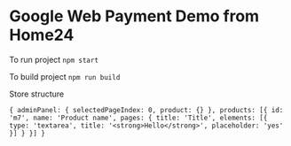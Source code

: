 # Google Web Payment Demo from Home24

To run project
`npm start`


To build project
`npm run build`



Store structure

`{
    adminPanel: {
        selectedPageIndex: 0,
        product: {}
    },
    products: [{
        id: 'm7',
        name: 'Product name',
        pages: {
            title: 'Title',
            elements: [{
                type: 'textarea',
                title: '<strong>Hello</strong>',
                placeholder: 'yes'
            }]
        }
    }]
}`